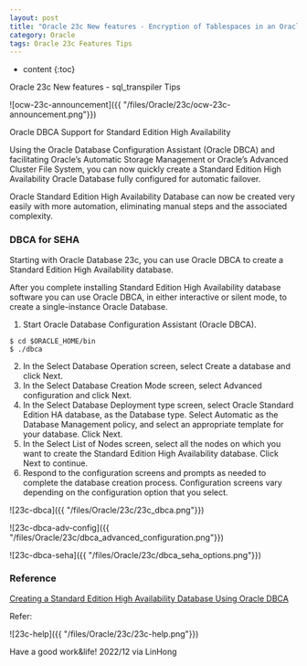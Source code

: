 ```yaml
---
layout: post
title: "Oracle 23c New features - Encryption of Tablespaces in an Oracle Data Guard  Tips"
category: Oracle
tags: Oracle 23c Features Tips
---
```


* content
{:toc}

Oracle 23c New features - sql_transpiler Tips

![ocw-23c-announcement]({{ "/files/Oracle/23c/ocw-23c-announcement.png"}})	

Oracle DBCA Support for Standard Edition High Availability

Using the Oracle Database Configuration Assistant (Oracle DBCA) and facilitating Oracle’s Automatic Storage Management or Oracle’s Advanced Cluster File System, you can now quickly create a Standard Edition High Availability Oracle Database fully configured for automatic failover.

Oracle Standard Edition High Availability Database can now be created very easily with more automation, eliminating manual steps and the associated complexity.










### DBCA for SEHA

Starting with Oracle Database 23c, you can use Oracle DBCA to create a Standard Edition High Availability database.

After you complete installing Standard Edition High Availability database software you can use Oracle DBCA, in either interactive or silent mode, to create a single-instance Oracle Database.

1. Start Oracle Database Configuration Assistant (Oracle DBCA).
```
$ cd $ORACLE_HOME/bin
$ ./dbca
```
2. In the Select Database Operation screen, select Create a database and click Next.
3. In the Select Database Creation Mode screen, select Advanced configuration and click Next.
4. In the Select Database Deployment type screen, select Oracle Standard Edition HA database, as the Database type. Select Automatic as the Database Management policy, and select an appropriate template for your database. Click Next.
5. In the Select List of Nodes screen, select all the nodes on which you want to create the Standard Edition High Availability database. Click Next to continue.
6. Respond to the configuration screens and prompts as needed to complete the database creation process. Configuration screens vary depending on the configuration option that you select.

![23c-dbca]({{ "/files/Oracle/23c/23c_dbca.png"}})

![23c-dbca-adv-config]({{ "/files/Oracle/23c/dbca_advanced_configuration.png"}})

![23c-dbca-seha]({{ "/files/Oracle/23c/dbca_seha_options.png"}})




### Reference 

[Creating a Standard Edition High Availability Database Using Oracle DBCA](https://docs-stage.oracle.com/en/database/oracle/oracle-database/23/ladbi/dbca-seha.html#GUID-DB338534-832E-47B7-8829-0D1F1574F552)

Refer:

![23c-help]({{ "/files/Oracle/23c/23c-help.png"}})


Have a good work&life! 2022/12 via LinHong


